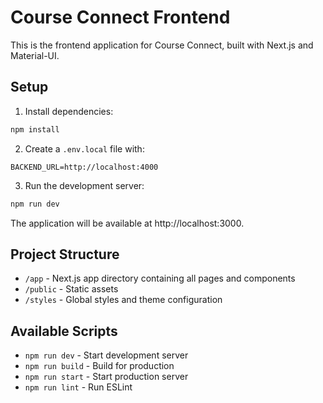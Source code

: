 # Course Connect Frontend

This is the frontend application for Course Connect, built with Next.js and Material-UI.

## Setup

1. Install dependencies:
```bash
npm install
```

2. Create a `.env.local` file with:
```
BACKEND_URL=http://localhost:4000
```

3. Run the development server:
```bash
npm run dev
```

The application will be available at http://localhost:3000.

## Project Structure

- `/app` - Next.js app directory containing all pages and components
- `/public` - Static assets
- `/styles` - Global styles and theme configuration

## Available Scripts

- `npm run dev` - Start development server
- `npm run build` - Build for production
- `npm run start` - Start production server
- `npm run lint` - Run ESLint 